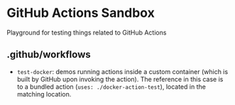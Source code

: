 # GitHub Actions Sandbox

  Playground for testing things related to GitHub Actions

## .github/workflows

- `test-docker`: demos running actions inside a custom container (which is built by GitHub upon invoking the action). The reference in this case is to a bundled action (`uses: ./docker-action-test`), located in the matching location.